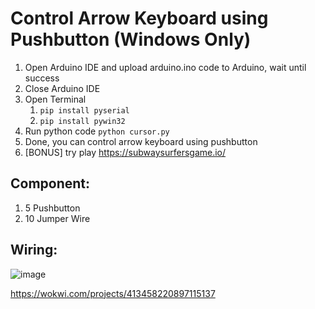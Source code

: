 # Control Arrow Keyboard using Pushbutton (Windows Only)
1. Open Arduino IDE and upload arduino.ino code to Arduino, wait until success
2. Close Arduino IDE
3. Open Terminal
   1. ```pip install pyserial```
   2. ```pip install pywin32```
5. Run python code ```python cursor.py```
6. Done, you can control arrow keyboard using pushbutton
7. [BONUS] try play https://subwaysurfersgame.io/

## Component:
1. 5 Pushbutton
2. 10 Jumper Wire

## Wiring:
![image](https://github.com/user-attachments/assets/e27d7521-5a55-44ef-91b7-4bc0b019f8d9)

https://wokwi.com/projects/413458220897115137

